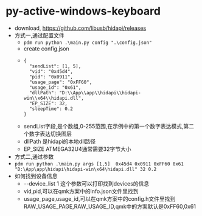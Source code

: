# py-active-windows-keyboard
  * download, https://github.com/libusb/hidapi/releases
  * 方式一,通过配置文件
    * `pdm run python .\main.py config ".\config.json"`
    * create config.json
    *
      ```
      {
        "sendList": [1, 5],
        "vid": "0x45d4",
        "pid": "0x0911",
        "usage_page": "0xFF60",
        "usage_id": "0x61",
        "dllPath": "D:\\App\\app\\hidapi\\hidapi-win\\x64\\hidapi.dll",
        "EP_SIZE": 32,
        "sleepTime": 0.2
      }
      ```
    * sendList字段,是个数组,0-255范围,在示例中的第一个数字表达模式,第二个数字表达切换图层
    * dllPath 是hidapi的本地dll路径
    * EP_SIZE ATMEGA32U4通常需要32字节大小
  * 方式二,通过参数
  * `pdm run python .\main.py args [1,5]  0x45d4 0x0911 0xFF60 0x61 "D:\App\app\hidapi\hidapi-win\x64\hidapi.dll" 32 0.2`
  * 如何找到设备信息
    * --device_list 1 这个参数可以打印找到devices的信息
    * vid,pid,可以在qmk方案中的info.json文件里找到
    * usage_page,usage_id,可以在qmk方案中的config.h文件里找到RAW_USAGE_PAGE,RAW_USAGE_ID,qmk中的方案默认是0xFF60,0x61
